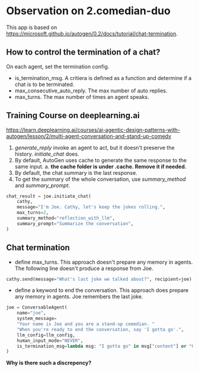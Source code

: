 # Observation on 2.comedian-duo

This app is based on <https://microsoft.github.io/autogen/0.2/docs/tutorial/chat-termination>.

## How to control the termination of a chat?

On each agent, set the termination config.

- is_termination_msg. A critiera is defined as a function and determine if a chat is to be terminated.
- max_consecutive_auto_reply. The max number of auto replies.
- max_turns. The max number of times an agent speaks.

## Training Course on deeplearning.ai

<https://learn.deeplearning.ai/courses/ai-agentic-design-patterns-with-autogen/lesson/2/multi-agent-conversation-and-stand-up-comedy>

1. *generate_reply* invoke an agent to act, but it doesn't preserve the history. *initiate_chat* does.
2. By default, AutoGen uses cache to generate the same response to the same input.
  a. **the cache folder is under .cache. Remove it if needed.**
3. By default, the chat summary is the last response.
4. To get the summary of the whole conversation, use *summary_method* and *summary_prompt*.

```python
chat_result = joe.initiate_chat(
    cathy, 
    message="I'm Joe. Cathy, let's keep the jokes rolling.", 
    max_turns=2, 
    summary_method="reflection_with_llm",
    summary_prompt="Summarize the conversation",
)
```

## Chat termination

- define max_turns. This approach doesn't prepare any memory in agents. The following line doesn't produce a response from Joe.

```python
cathy.send(message="What's last joke we talked about?", recipient=joe)
```

- define a keyword to end the conversation. This approach does prepare any memory in agents. Joe remembers the last joke.

```python
joe = ConversableAgent(
    name="joe",
    system_message=
    "Your name is Joe and you are a stand-up comedian. "
    "When you're ready to end the conversation, say 'I gotta go'.",
    llm_config=llm_config,
    human_input_mode="NEVER",
    is_termination_msg=lambda msg: "I gotta go" in msg["content"] or "Goodbye" in msg["content"],
)
```

**Why is there such a discrepency?**
